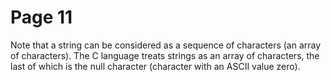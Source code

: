 # Page 11

Note that a string can be considered as a sequence of characters (an array of characters). The C language treats strings as an array of characters, the last of which is the null character (character with an ASCII value zero).
